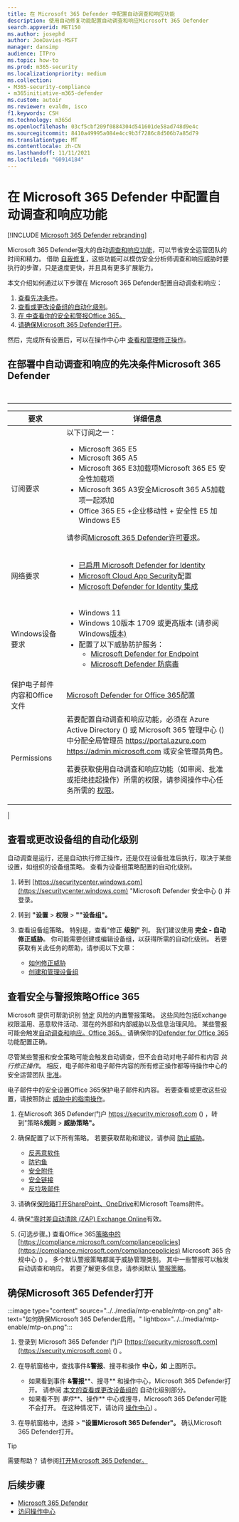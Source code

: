 ```yaml
---
title: 在 Microsoft 365 Defender 中配置自动调查和响应功能
description: 使用自动修复功能配置自动调查和响应Microsoft 365 Defender
search.appverid: MET150
ms.author: josephd
author: JoeDavies-MSFT
manager: dansimp
audience: ITPro
ms.topic: how-to
ms.prod: m365-security
ms.localizationpriority: medium
ms.collection:
- M365-security-compliance
- m365initiative-m365-defender
ms.custom: autoir
ms.reviewer: evaldm, isco
f1.keywords: CSH
ms.technology: m365d
ms.openlocfilehash: 03cf5cbf209f0884304d541601de58ad748d9e4c
ms.sourcegitcommit: 8410a49995a084e4cc9b3f7286c8d506b7a85d79
ms.translationtype: MT
ms.contentlocale: zh-CN
ms.lasthandoff: 11/11/2021
ms.locfileid: "60914184"
---
```

# <a name="configure-automated-investigation-and-response-capabilities-in-microsoft-365-defender"></a>在 Microsoft 365 Defender 中配置自动调查和响应功能

[!INCLUDE [Microsoft 365 Defender rebranding](../includes/microsoft-defender.md)]

Microsoft 365 Defender强大的自动[调查和响应功能](m365d-autoir.md)，可以节省安全运营团队的时间和精力。 借助 [自我修复](m365d-autoir.md#how-automated-investigation-and-self-healing-works)，这些功能可以模仿安全分析师调查和响应威胁时要执行的步骤，只是速度更快，并且具有更多扩展能力。

本文介绍如何通过以下步骤在 Microsoft 365 Defender配置自动调查和响应：

1. [查看先决条件](#prerequisites-for-automated-investigation-and-response-in-microsoft-365-defender)。
2. [查看或更改设备组的自动化级别](#review-or-change-the-automation-level-for-device-groups)。
3. [在 中查看你的安全和警报Office 365。](#review-your-security-and-alert-policies-in-office-365)
4. [请确保Microsoft 365 Defender打开](#make-sure-microsoft-365-defender-is-turned-on)。

然后，完成所有设置后，可以在操作中心中 [查看和管理修正操作](m365d-autoir-actions.md)。

## <a name="prerequisites-for-automated-investigation-and-response-in-microsoft-365-defender"></a>在部署中自动调查和响应的先决条件Microsoft 365 Defender

<br>

****

|要求|详细信息|
|---|---|
|订阅要求|以下订阅之一： <ul><li>Microsoft 365 E5</li><li>Microsoft 365 A5</li><li>Microsoft 365 E3加载项Microsoft 365 E5 安全性加载项</li><li>Microsoft 365 A3安全Microsoft 365 A5加载项一起添加</li><li>Office 365 E5 +企业移动性 + 安全性 E5 加Windows E5</li></ul> <p> 请参阅[Microsoft 365 Defender许可要求](./prerequisites.md#licensing-requirements)。|
|网络要求|<ul><li>[已启用 Microsoft Defender for Identity](/azure-advanced-threat-protection/what-is-atp)</li><li>[Microsoft Cloud App Security](/cloud-app-security/what-is-cloud-app-security)配置</li><li>[Microsoft Defender for Identity 集成](/cloud-app-security/mdi-integration)</li></ul>|
|Windows设备要求|<ul><li>Windows 11</li><li>Windows 10版本 1709 或更高版本 (请参阅Windows[版本) ](/windows/release-information/)</li><li>配置了以下威胁防护服务：<ul><li>[Microsoft Defender for Endpoint](../defender-endpoint/configure-endpoints.md)</li><li>[Microsoft Defender 防病毒](/windows/security/threat-protection/windows-defender-antivirus/configure-windows-defender-antivirus-features)</li></ul></li></ul>|
|保护电子邮件内容和Office文件|[Microsoft Defender for Office 365](/microsoft-365/security/office-365-security/defender-for-office-365#configure-atp-policies)配置|
|Permissions|若要配置自动调查和响应功能，必须在 Azure Active Directory () 或 Microsoft 365 管理中心 () 中分配全局管理员 <https://portal.azure.com> <https://admin.microsoft.com> 或安全管理员角色。 <p> 若要获取使用自动调查和响应功能（如审阅、批准或拒绝挂起操作）所需的权限，请参阅操作中心任务所需的 [权限](m365d-action-center.md#required-permissions-for-action-center-tasks)。|
|

## <a name="review-or-change-the-automation-level-for-device-groups"></a>查看或更改设备组的自动化级别

自动调查是运行，还是自动执行修正操作，还是仅在设备批准后执行，取决于某些设置，如组织的设备组策略。 查看为设备组策略配置的自动化级别。

1. 转到 [https://securitycenter.windows.com](https://securitycenter.windows.com) "Microsoft Defender 安全中心 () 并登录。

2. 转到 **"设置**  >  **权限**  >  **""设备组"。**

3. 查看设备组策略。 特别是，查看"修正 **级别"** 列。 我们建议使用 **完全 - 自动修正威胁**。  你可能需要创建或编辑设备组，以获得所需的自动化级别。 若要获取有关此任务的帮助，请参阅以下文章：
   - [如何修正威胁](/windows/security/threat-protection/microsoft-defender-atp/automated-investigations#how-threats-are-remediated)
   - [创建和管理设备组](/windows/security/threat-protection/microsoft-defender-atp/machine-groups)

## <a name="review-your-security-and-alert-policies-in-office-365"></a>查看安全与警报策略Office 365

Microsoft 提供可帮助识别 [特定](../../compliance/alert-policies.md) 风险的内置警报策略。 这些风险包括Exchange权限滥用、恶意软件活动、潜在的外部和内部威胁以及信息治理风险。 某些警报可能会触发[自动调查和响应。Office 365。](../office-365-security/office-365-air.md) 请确保你的[Defender for Office 365](../office-365-security/defender-for-office-365.md)功能配置正确。

尽管某些警报和安全策略可能会触发自动调查，但不会自动对电子邮件和内容 *执行修正操作*。 相反，电子邮件和电子邮件内容的所有修正操作都等待操作中心的安全运营团队 [批准](m365d-action-center.md)。

电子邮件中的安全设置Office 365保护电子邮件和内容。 若要查看或更改这些设置，请按照防止 [威胁中的指南操作](../office-365-security/protect-against-threats.md)。

1. 在Microsoft 365 Defender门户 <https://security.microsoft.com> () ，转到"策略&**规则** \> **威胁策略"。**

2. 确保配置了以下所有策略。 若要获取帮助和建议，请参阅 [防止威胁](/microsoft-365/security/office-365-security/protect-against-threats)。
   - [反恶意软件](../office-365-security/protect-against-threats.md#part-1---anti-malware-protection-in-eop)
   - [防钓鱼](../office-365-security/protect-against-threats.md#part-2---anti-phishing-protection-in-eop-and-defender-for-office-365)
   - [安全附件](../office-365-security/protect-against-threats.md#safe-attachments-policies-in-microsoft-defender-for-office-365)
   - [安全链接](../office-365-security/protect-against-threats.md#safe-links-policies-in-microsoft-defender-for-office-365)
   - [反垃圾邮件](../office-365-security/protect-against-threats.md#part-3---anti-spam-protection-in-eop)

3. 请确保[保险箱打开SharePoint、OneDrive](../office-365-security/mdo-for-spo-odb-and-teams.md)和Microsoft Teams附件。

4. 确保["零时差自动清除 (ZAP) Exchange Online](../office-365-security/zero-hour-auto-purge.md)有效。

5.  (可选步骤。) 查看Office 365[策略中的](../../compliance/alert-policies.md) [https://compliance.microsoft.com/compliancepolicies](https://compliance.microsoft.com/compliancepolicies) Microsoft 365 合规中心 () 。 多个默认警报策略都属于威胁管理类别。 其中一些警报可以触发自动调查和响应。 若要了解更多信息，请参阅默认 [警报策略](../../compliance/alert-policies.md#default-alert-policies)。

## <a name="make-sure-microsoft-365-defender-is-turned-on"></a>确保Microsoft 365 Defender打开

:::image type="content" source="../../media/mtp-enable/mtp-on.png" alt-text="如何确保Microsoft 365 Defender启用。" lightbox="../../media/mtp-enable/mtp-on.png":::

1. 登录到 Microsoft 365 Defender 门户 [https://security.microsoft.com](https://security.microsoft.com) () 。

2. 在导航窗格中，查找事件&**警报**、搜寻和操作 **中心，如** 上图所示。
   - 如果看到事件 **&警报****、搜寻** 和操作中心，Microsoft 365 Defender打开。  请参阅 [本文的查看或更改设备组的](#review-or-change-the-automation-level-for-device-groups) 自动化级别部分。
   - 如果看不到 *事件***、操作** 中心或搜寻，Microsoft 365 Defender可能不会打开。 在这种情况下，请访问 [操作中心](m365d-action-center.md)) 。

3. 在导航窗格中，选择  >  **"设置Microsoft 365 Defender"。** 确认Microsoft 365 Defender打开。

> [!TIP]
> 需要帮助？ 请参阅[打开Microsoft 365 Defender。](m365d-enable.md)

## <a name="next-steps"></a>后续步骤

- [Microsoft 365 Defender](m365d-remediation-actions.md)
- [访问操作中心](m365d-action-center.md)
